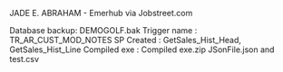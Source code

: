 JADE E. ABRAHAM - Emerhub via Jobstreet.com

Database backup: DEMOGOLF.bak
Trigger name : TR_AR_CUST_MOD_NOTES
SP Created : GetSales_Hist_Head, GetSales_Hist_Line
Compiled exe : Compiled exe.zip
JSonFile.json and test.csv
